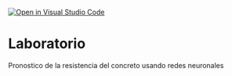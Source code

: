 [![Open in Visual Studio Code](https://classroom.github.com/assets/open-in-vscode-c66648af7eb3fe8bc4f294546bfd86ef473780cde1dea487d3c4ff354943c9ae.svg)](https://classroom.github.com/online_ide?assignment_repo_id=8005370&assignment_repo_type=AssignmentRepo)
# Laboratorio
Pronostico de la resistencia del concreto usando redes neuronales
